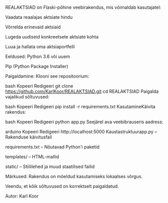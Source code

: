 REALAKTSIAD on Flaski-põhine veebirakendus, mis võimaldab kasutajatel:​

Vaadata reaalajas aktsiate hindu

Võrrelda erinevaid aktsiaid

Lugeda uudiseid konkreetsete aktsiate kohta

Luua ja hallata oma aktsiaportfelli​

Eeldused​: 
Python 3.6 või uuem

Pip (Python Package Installer)​

Paigaldamine​: 
Klooni see repositoorium:​

bash
Kopeeri
Redigeeri
git clone https://github.com/KarlKoor/REALAKTSIAD.git
cd REALAKTSIAD
Paigalda vajalikud sõltuvused:​

bash
Kopeeri
Redigeeri
pip install -r requirements.txt
Kasutamine​
Käivita rakendus:​

bash
Kopeeri
Redigeeri
python app.py
Seejärel ava veebibrauseris aadress:​

arduino
Kopeeri
Redigeeri
http://localhost:5000
Kaustastruktuur​
app.py – Rakenduse käivitusfail

requirements.txt – Nõutavad Python'i paketid

templates/ – HTML-mallid

static/ – Stiililehed ja muud staatilised failid​

Märkused:​
Rakendus on mõeldud kasutamiseks lokaalses võrgus.

Veendu, et kõik sõltuvused on korrektselt paigaldatud.​

Autor​:
Karl Koor

